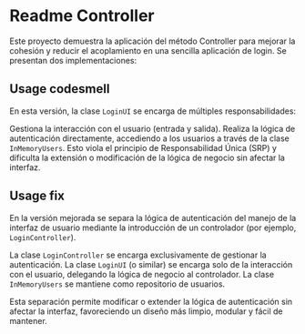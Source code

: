 Readme Controller
===============
Este proyecto demuestra la aplicación del método Controller para mejorar la cohesión y reducir el acoplamiento en una sencilla aplicación de login. Se presentan dos implementaciones:



Usage codesmell
-----
En esta versión, la clase ```LoginUI``` se encarga de múltiples responsabilidades:

Gestiona la interacción con el usuario (entrada y salida).
Realiza la lógica de autenticación directamente, accediendo a los usuarios a través de la clase ```InMemoryUsers```.
Esto viola el principio de Responsabilidad Única (SRP) y dificulta la extensión o modificación de la lógica de negocio sin afectar la interfaz.


Usage fix
-----
En la versión mejorada se separa la lógica de autenticación del manejo de la interfaz de usuario mediante la introducción de un controlador (por ejemplo, ```LoginController```).

La clase ```LoginController``` se encarga exclusivamente de gestionar la autenticación.
La clase ```LoginUI``` (o similar) se encarga solo de la interacción con el usuario, delegando la lógica de negocio al controlador.
La clase ```InMemoryUsers``` se mantiene como repositorio de usuarios.


Esta separación permite modificar o extender la lógica de autenticación sin afectar la interfaz, favoreciendo un diseño más limpio, modular y fácil de mantener.


```
